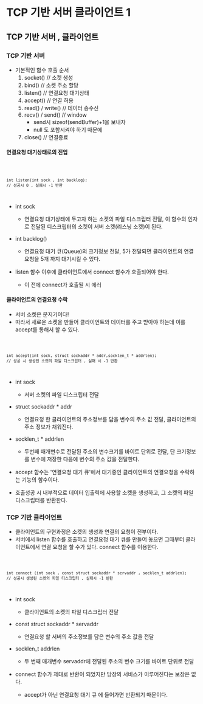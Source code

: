# TCP 기반 서버 클라이언트 1

## TCP 기반 서버 , 클라이언트

### TCP 기반 서버

- 기본적인 함수 호출 순서
    1. socket()     // 소켓 생성
    2. bind()       // 소켓 주소 할당
    3. listen()     // 연결요청 대기상태
    4. accept()     // 연결 허용
    5. read() / write()     // 데이터 송수신
    5. recv() / send()      // window
        - send시 sizeof(sendBuffer)+1을 보내자
        - null 도 포함시켜야 하기 때문에 
    6. close()      // 연결종료

#### 연결요청 대기상태로의 진입

<code>  

    int listen(int sock , int backlog);    
    // 성공시 0 , 실패시 -1 반환 
</code>

- int sock 
    - 연결요청 대기상태에 두고자 하는 소켓의 파일 디스크립터 전달, 이 함수의 인자로 전달된 디스크립터의
    소켓이 서버 소켓(리스닝 소켓)이 된다. 
- int backlog()
    - 연결요청 대기 큐(Queue)의 크기정보 전달, 5가 전달되면 클라이언트의 연결요청을 5개 까지 대기시킬 수 있다.

- listen 함수 이후에 클라이언트에서 connect 함수가 호출되어야 한다.
    - 이 전에 connect가 호출될 시 에러

#### 클라이언트의 연결요청 수락

- 서버 소켓은 문지기이다!
- 따라서 새로운 소켓을 만들어 클라이언트와 데이터를 주고 받아야 하는데 이를 accept를 통해서 할 수 있다.


<code>

    int accept(int sock, struct sockaddr * addr,socklen_t * addrlen);
    // 성공 시 생성된 소켓의 파일 디스크립터 , 실패 시 -1 반환
</code>

- int sock 
    - 서버 소켓의 파일 디스크립터 전달
- struct sockaddr * addr
    - 연결요청 한 클라이언트의 주소정보를 담을 변수의 주소 값 전달, 클라이언트의 주소 정보가 채워진다.
- socklen_t * addrlen
    - 두번째 매개변수로 전달된 주소의 변수크기를 바이트 단위로 전달, 단 크기정보를 변수에 저장한 다음에 변수의 주소 값을 전달한다.

- accept 함수는 '연결요청 대기 큐'에서 대기중인 클라이언트의 연결요청을 수락하는 기능의 함수이다.
- 호출성공 시 내부적으로 데이터 입출력에 사용할 소켓을 생성하고, 그 소켓의 파일디스크립터를 반환한다.

### TCP 기반 클라이언트

- 클라이언트의 구현과정은 소켓의 생성과 연결의 요청이 전부이다.
- 서버에서 listen 함수를 호출하고 연결요청 대기 큐를 만들어 놓으면 그때부터 클라이언트에서 연결 요청을 할 수가 있다. connect 함수를 이용한다.

<code>

    int connect (int sock , const struct sockaddr * servaddr , socklen_t addrlen);
    // 성공시 생성된 소켓의 파일 디스크립터 , 실패시 -1 반환
</code>

- int sock 
    - 클라이언트의 소켓의 파일 디스크립터 전달
- const struct sockaddr * servaddr 
    - 연결요청 할 서버의 주소정보를 담은 변수의 주소 값을 전달
- socklen_t addrlen
    - 두 번째 매개변수 servaddr에 전달된 주소의 변수 크기를 바이트 단위로 전달

- connect 함수가 제대로 반환이 되었지만 당장의 서비스가 이루어진다는 보장은 없다.
    - accept가 아닌 연결요청 대기 큐 에 들어가면 반환되기 때문이다.